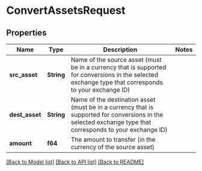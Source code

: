 # ConvertAssetsRequest

## Properties

Name | Type | Description | Notes
------------ | ------------- | ------------- | -------------
**src_asset** | **String** | Name of the source asset (must be in a currency that is supported for conversions in the selected exchange type that corresponds to your exchange ID) | 
**dest_asset** | **String** | Name of the destination asset (must be in a currency that is supported for conversions in the selected exchange type that corresponds to your exchange ID) | 
**amount** | **f64** | The amount to transfer (in the currency of the source asset) | 

[[Back to Model list]](../README.md#documentation-for-models) [[Back to API list]](../README.md#documentation-for-api-endpoints) [[Back to README]](../README.md)


